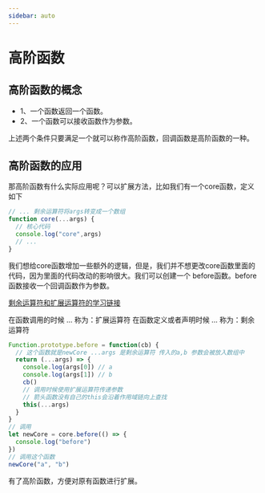 ```yaml
---
sidebar: auto
---
```


# 高阶函数

## 高阶函数的概念
- 1、一个函数返回一个函数。
- 2、一个函数可以接收函数作为参数。

上述两个条件只要满足一个就可以称作高阶函数，回调函数是高阶函数的一种。


## 高阶函数的应用
那高阶函数有什么实际应用呢？可以扩展方法，比如我们有一个core函数，定义如下

```js  
// ... 剩余运算符将args转变成一个数组
function core(...args) {
  // 核心代码
  console.log("core",args)
  // ...
}
```

我们想给core函数增加一些额外的逻辑，但是，我们并不想更改core函数里面的代码，因为里面的代码改动的影响很大。我们可以创建一个 before函数。before函数接收一个回调函数作为参数。

[剩余运算符和扩展运算符的学习链接](https://www.cnblogs.com/strick/p/10172721.html) 

在函数调用的时候 ... 称为：扩展运算符
在函数定义或者声明时候 ... 称为：剩余运算符

```js
Function.prototype.before = function(cb) {
  // 这个函数就是newCore ...args 是剩余运算符 传入的a,b 参数会被放入数组中
  return (...args) => {
    console.log(args[0]) // a
    console.log(args[1]) // b
    cb()
    // 调用时候使用扩展运算符传递参数
    // 箭头函数没有自己的this会沿着作用域链向上查找
    this(...args)
  }
}
// 调用
let newCore = core.before(() => {
  console.log("before")
})
// 调用这个函数
newCore("a", "b")
```

有了高阶函数，方便对原有函数进行扩展。
